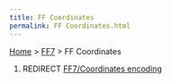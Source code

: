 ```yaml
---
title: FF Coordinates
permalink: FF Coordinates.html
---
```


[Home](../Main%20Page.md) > [FF7](../FF7.md) > FF Coordinates

1.  REDIRECT [FF7/Coordinates encoding][]

  [FF7/Coordinates encoding]: Coordinates%20encoding.md "wikilink"
